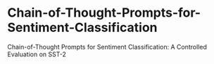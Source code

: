 # Chain-of-Thought-Prompts-for-Sentiment-Classification
Chain-of-Thought Prompts for Sentiment Classification: A Controlled Evaluation on SST-2
